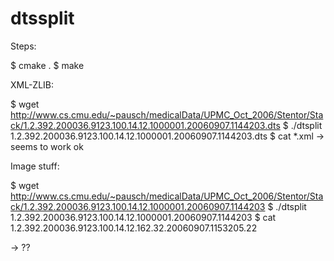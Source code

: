 dtssplit
========

Steps:

$ cmake .
$ make

XML-ZLIB:

$ wget http://www.cs.cmu.edu/~pausch/medicalData/UPMC_Oct_2006/Stentor/Stack/1.2.392.200036.9123.100.14.12.1000001.20060907.1144203.dts
$ ./dtsplit 1.2.392.200036.9123.100.14.12.1000001.20060907.1144203.dts
$ cat *.xml
-> seems to work ok

Image stuff:

$ wget http://www.cs.cmu.edu/~pausch/medicalData/UPMC_Oct_2006/Stentor/Stack/1.2.392.200036.9123.100.14.12.1000001.20060907.1144203
$ ./dtsplit 1.2.392.200036.9123.100.14.12.1000001.20060907.1144203
$ cat 1.2.392.200036.9123.100.14.12.162.32.20060907.1153205.22

-> ??

